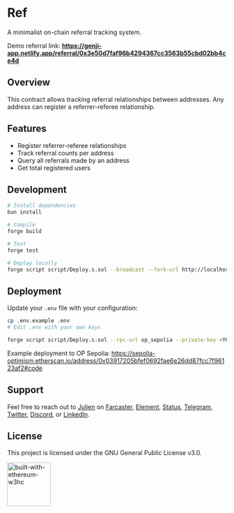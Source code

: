 # Ref

A minimalist on-chain referral tracking system.

Demo referral link: **https://genji-app.netlify.app/referral/0x3e50d7faf96b4294367cc3563b55cbd02bb4ce4d**

## Overview

This contract allows tracking referral relationships between addresses. Any address can register a referrer-referee
relationship.

## Features

- Register referrer-referee relationships
- Track referral counts per address
- Query all referrals made by an address
- Get total registered users

## Development

```bash
# Install dependencies
bun install

# Compile
forge build

# Test
forge test

# Deploy locally
forge script script/Deploy.s.sol --broadcast --fork-url http://localhost:8545
```

## Deployment

Update your `.env` file with your configuration:

```bash
cp .env.example .env
# Edit .env with your own keys
```

```bash
forge script script/Deploy.s.sol --rpc-url op_sepolia --private-key <YOUR_PRIVATE_KEY> --broadcast --verify
```

Example deployment to OP Sepolia:
https://sepolia-optimism.etherscan.io/address/0x03917205bfef0692fae6e26dd87fcc7f96123af2#code

## Support

Feel free to reach out to [Julien](https://github.com/julienbrg) on [Farcaster](https://warpcast.com/julien-),
[Element](https://matrix.to/#/@julienbrg:matrix.org),
[Status](https://status.app/u/iwSACggKBkp1bGllbgM=#zQ3shmh1sbvE6qrGotuyNQB22XU5jTrZ2HFC8bA56d5kTS2fy),
[Telegram](https://t.me/julienbrg), [Twitter](https://twitter.com/julienbrg),
[Discord](https://discordapp.com/users/julienbrg), or [LinkedIn](https://www.linkedin.com/in/julienberanger/).

## License

This project is licensed under the GNU General Public License v3.0.

<img src="https://bafkreid5xwxz4bed67bxb2wjmwsec4uhlcjviwy7pkzwoyu5oesjd3sp64.ipfs.w3s.link" alt="built-with-ethereum-w3hc" width="100"/>
